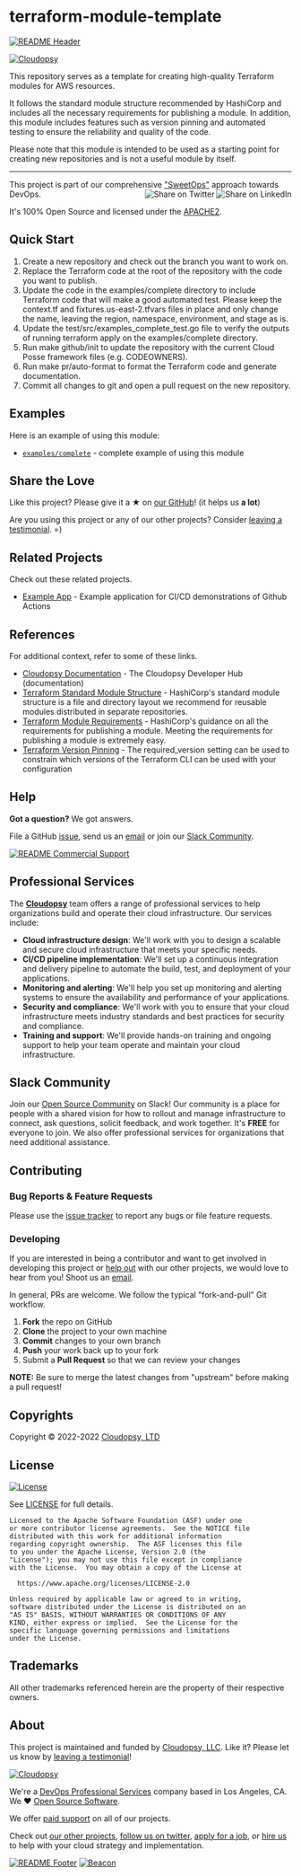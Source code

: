
<!-- markdownlint-disable -->
# terraform-module-template
<!-- markdownlint-restore -->

[![README Header][readme_header_img]][readme_header_link]

[![Cloudopsy][logo]](https://cpco.io/homepage)

<!--




  ** DO NOT EDIT THIS FILE
  **
  ** This file was automatically generated by the `build-harness`.
  ** 1) Make all changes to `README.yaml`
  ** 2) Run `make init` (you only need to do this once)
  ** 3) Run`make readme` to rebuild this file.
  **
  ** (We maintain HUNDREDS of open source projects. This is how we maintain our sanity.)
  **





-->

This repository serves as a template for creating high-quality Terraform modules for AWS resources.

It follows the standard module structure recommended by HashiCorp and includes all the necessary requirements for publishing a module.
In addition, this module includes features such as version pinning and automated testing to ensure the reliability and quality of the code.

Please note that this module is intended to be used as a starting point for creating new repositories and is not a useful module by itself.

---

This project is part of our comprehensive ["SweetOps"](https://cpco.io/sweetops) approach towards DevOps.
[<img align="right" title="Share on LinkedIn" src="https://docs.cloudopsy.com/images/ionicons/social-linkedin-outline-2.0.1-16x16-999999.svg" />][share_linkedin]
[<img align="right" title="Share on Twitter" src="https://docs.cloudopsy.com/images/ionicons/social-twitter-outline-2.0.1-16x16-999999.svg" />][share_twitter]




It's 100% Open Source and licensed under the [APACHE2](LICENSE).

















## Quick Start

1. Create a new repository and check out the branch you want to work on.
2. Replace the Terraform code at the root of the repository with the code you want to publish.
3. Update the code in the examples/complete directory to include Terraform code that will make a good automated test. Please keep the context.tf and fixtures.us-east-2.tfvars files in place and only change the name, leaving the region, namespace, environment, and stage as is.
4. Update the test/src/examples_complete_test.go file to verify the outputs of running terraform apply on the examples/complete directory.
5. Run make github/init to update the repository with the current Cloud Posse framework files (e.g. CODEOWNERS).
6. Run make pr/auto-format to format the Terraform code and generate documentation.
7. Commit all changes to git and open a pull request on the new repository.


## Examples

Here is an example of using this module:
- [`examples/complete`](https://github.com/cloudopsy/terraform-module-template/) - complete example of using this module





## Share the Love

Like this project? Please give it a ★ on [our GitHub](https://github.com/cloudopsy/terraform-module-template)! (it helps us **a lot**)

Are you using this project or any of our other projects? Consider [leaving a testimonial][testimonial]. =)



## Related Projects

Check out these related projects.

- [Example App](https://github.com/cloudopsy/example-app) - Example application for CI/CD demonstrations of Github Actions


## References

For additional context, refer to some of these links.

- [Cloudopsy Documentation](https://docs.cloudopsy.com) - The Cloudopsy Developer Hub (documentation)
- [Terraform Standard Module Structure](https://www.terraform.io/docs/language/modules/develop/structure.html) - HashiCorp's standard module structure is a file and directory layout we recommend for reusable modules distributed in separate repositories.
- [Terraform Module Requirements](https://www.terraform.io/docs/registry/modules/publish.html#requirements) - HashiCorp's guidance on all the requirements for publishing a module. Meeting the requirements for publishing a module is extremely easy.
- [Terraform Version Pinning](https://www.terraform.io/docs/language/settings/index.html#specifying-a-required-terraform-version) - The required_version setting can be used to constrain which versions of the Terraform CLI can be used with your configuration


## Help

**Got a question?** We got answers.

File a GitHub [issue](https://github.com/cloudopsy/terraform-module-template/issues), send us an [email][email] or join our [Slack Community][slack].

[![README Commercial Support][readme_commercial_support_img]][readme_commercial_support_link]

## Professional Services

The [**Cloudopsy**](https://cloudopsy.com) team offers a range of professional services to help organizations build and operate their cloud infrastructure. Our services include:

- **Cloud infrastructure design**: We'll work with you to design a scalable and secure cloud infrastructure that meets your specific needs.
- **CI/CD pipeline implementation**: We'll set up a continuous integration and delivery pipeline to automate the build, test, and deployment of your applications.
- **Monitoring and alerting**: We'll help you set up monitoring and alerting systems to ensure the availability and performance of your applications.
- **Security and compliance**: We'll work with you to ensure that your cloud infrastructure meets industry standards and best practices for security and compliance.
- **Training and support**: We'll provide hands-on training and ongoing support to help your team operate and maintain your cloud infrastructure.


## Slack Community
Join our [Open Source Community][slack] on Slack! Our community is a place for people with a shared vision for how to rollout and manage infrastructure to connect, ask questions, solicit feedback, and work together. It's **FREE** for everyone to join. We also offer professional services for organizations that need additional assistance.

## Contributing

### Bug Reports & Feature Requests

Please use the [issue tracker](https://github.com/cloudopsy/terraform-module-template/issues) to report any bugs or file feature requests.

### Developing

If you are interested in being a contributor and want to get involved in developing this project or [help out](https://cpco.io/help-out) with our other projects, we would love to hear from you! Shoot us an [email][email].

In general, PRs are welcome. We follow the typical "fork-and-pull" Git workflow.

 1. **Fork** the repo on GitHub
 2. **Clone** the project to your own machine
 3. **Commit** changes to your own branch
 4. **Push** your work back up to your fork
 5. Submit a **Pull Request** so that we can review your changes

**NOTE:** Be sure to merge the latest changes from "upstream" before making a pull request!



## Copyrights

Copyright © 2022-2022 [Cloudopsy, LTD](https://cloudopsy.com)





## License

[![License](https://img.shields.io/badge/License-Apache%202.0-blue.svg)](https://opensource.org/licenses/Apache-2.0)

See [LICENSE](LICENSE) for full details.

```text
Licensed to the Apache Software Foundation (ASF) under one
or more contributor license agreements.  See the NOTICE file
distributed with this work for additional information
regarding copyright ownership.  The ASF licenses this file
to you under the Apache License, Version 2.0 (the
"License"); you may not use this file except in compliance
with the License.  You may obtain a copy of the License at

  https://www.apache.org/licenses/LICENSE-2.0

Unless required by applicable law or agreed to in writing,
software distributed under the License is distributed on an
"AS IS" BASIS, WITHOUT WARRANTIES OR CONDITIONS OF ANY
KIND, either express or implied.  See the License for the
specific language governing permissions and limitations
under the License.
```









## Trademarks

All other trademarks referenced herein are the property of their respective owners.

## About

This project is maintained and funded by [Cloudopsy, LLC][website]. Like it? Please let us know by [leaving a testimonial][testimonial]!

[![Cloudopsy][logo]][website]

We're a [DevOps Professional Services][hire] company based in Los Angeles, CA. We ❤️  [Open Source Software][we_love_open_source].

We offer [paid support][commercial_support] on all of our projects.

Check out [our other projects][github], [follow us on twitter][twitter], [apply for a job][jobs], or [hire us][hire] to help with your cloud strategy and implementation.


[![README Footer][readme_footer_img]][readme_footer_link]
[![Beacon][beacon]][website]
<!-- markdownlint-disable -->
  [logo]: https://cloudopsy.com/logo-300x69.svg
  [docs]: https://cpco.io/docs?utm_source=github&utm_medium=readme&utm_campaign=cloudopsy/terraform-module-template&utm_content=docs
  [website]: https://cpco.io/homepage?utm_source=github&utm_medium=readme&utm_campaign=cloudopsy/terraform-module-template&utm_content=website
  [github]: https://cpco.io/github?utm_source=github&utm_medium=readme&utm_campaign=cloudopsy/terraform-module-template&utm_content=github
  [jobs]: https://cpco.io/jobs?utm_source=github&utm_medium=readme&utm_campaign=cloudopsy/terraform-module-template&utm_content=jobs
  [hire]: https://cpco.io/hire?utm_source=github&utm_medium=readme&utm_campaign=cloudopsy/terraform-module-template&utm_content=hire
  [slack]: https://cpco.io/slack?utm_source=github&utm_medium=readme&utm_campaign=cloudopsy/terraform-module-template&utm_content=slack
  [linkedin]: https://cpco.io/linkedin?utm_source=github&utm_medium=readme&utm_campaign=cloudopsy/terraform-module-template&utm_content=linkedin
  [twitter]: https://cpco.io/twitter?utm_source=github&utm_medium=readme&utm_campaign=cloudopsy/terraform-module-template&utm_content=twitter
  [testimonial]: https://cpco.io/leave-testimonial?utm_source=github&utm_medium=readme&utm_campaign=cloudopsy/terraform-module-template&utm_content=testimonial
  [office_hours]: https://cloudopsy.com/office-hours?utm_source=github&utm_medium=readme&utm_campaign=cloudopsy/terraform-module-template&utm_content=office_hours
  [newsletter]: https://cpco.io/newsletter?utm_source=github&utm_medium=readme&utm_campaign=cloudopsy/terraform-module-template&utm_content=newsletter
  [discourse]: https://ask.sweetops.com/?utm_source=github&utm_medium=readme&utm_campaign=cloudopsy/terraform-module-template&utm_content=discourse
  [email]: https://cpco.io/email?utm_source=github&utm_medium=readme&utm_campaign=cloudopsy/terraform-module-template&utm_content=email
  [commercial_support]: https://cpco.io/commercial-support?utm_source=github&utm_medium=readme&utm_campaign=cloudopsy/terraform-module-template&utm_content=commercial_support
  [we_love_open_source]: https://cpco.io/we-love-open-source?utm_source=github&utm_medium=readme&utm_campaign=cloudopsy/terraform-module-template&utm_content=we_love_open_source
  [terraform_modules]: https://cpco.io/terraform-modules?utm_source=github&utm_medium=readme&utm_campaign=cloudopsy/terraform-module-template&utm_content=terraform_modules
  [readme_header_img]: https://cloudopsy.com/readme/header/img
  [readme_header_link]: https://cloudopsy.com/readme/header/link?utm_source=github&utm_medium=readme&utm_campaign=cloudopsy/terraform-module-template&utm_content=readme_header_link
  [readme_footer_img]: https://cloudopsy.com/readme/footer/img
  [readme_footer_link]: https://cloudopsy.com/readme/footer/link?utm_source=github&utm_medium=readme&utm_campaign=cloudopsy/terraform-module-template&utm_content=readme_footer_link
  [readme_commercial_support_img]: https://cloudopsy.com/readme/commercial-support/img
  [readme_commercial_support_link]: https://cloudopsy.com/readme/commercial-support/link?utm_source=github&utm_medium=readme&utm_campaign=cloudopsy/terraform-module-template&utm_content=readme_commercial_support_link
  [share_twitter]: https://twitter.com/intent/tweet/?text=terraform-module-template&url=https://github.com/cloudopsy/terraform-module-template
  [share_linkedin]: https://www.linkedin.com/shareArticle?mini=true&title=terraform-module-template&url=https://github.com/cloudopsy/terraform-module-template
  [share_reddit]: https://reddit.com/submit/?url=https://github.com/cloudopsy/terraform-module-template
  [share_facebook]: https://facebook.com/sharer/sharer.php?u=https://github.com/cloudopsy/terraform-module-template
  [share_googleplus]: https://plus.google.com/share?url=https://github.com/cloudopsy/terraform-module-template
  [share_email]: mailto:?subject=terraform-module-template&body=https://github.com/cloudopsy/terraform-module-template
  [beacon]: https://ga-beacon.cloudopsy.com/UA-76589703-4/cloudopsy/terraform-module-template?pixel&cs=github&cm=readme&an=terraform-module-template
<!-- markdownlint-restore -->